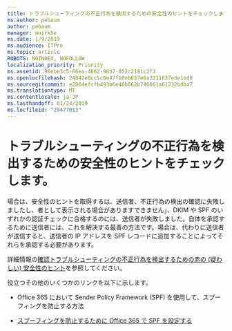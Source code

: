 ```yaml
---
title: トラブルシューティングの不正行為を検出するための安全性のヒントをチェックします。
ms.author: pebaum
author: pebaum
manager: mnirkhe
ms.date: 1/9/2019
ms.audience: ITPro
ms.topic: article
ROBOTS: NOINDEX, NOFOLLOW
localization_priority: Priority
ms.assetid: 96ebe3c5-66ea-4662-98b7-052c2181c2f3
ms.openlocfilehash: 24842e8cc5c6e47fb0eb637e6a3211637ede1ed8
ms.sourcegitcommit: e2864efcfb493b6e46b662b746661a61232bdba7
ms.translationtype: MT
ms.contentlocale: ja-JP
ms.lasthandoff: 01/24/2019
ms.locfileid: "29477013"
---
```

# <a name="troubleshooting-the-safety-tip-for-fraud-detection-checks"></a>トラブルシューティングの不正行為を検出するための安全性のヒントをチェックします。

場合は、安全性のヒントを取得するは、送信者、不正行為の検出の確認に失敗しましたし、者として表示される場合がありますできません」、DKIM や SPF のいずれかの認証チェックに合格するのには、送信者が失敗しました。自体を承認するために送信者には、これを解決する最善の方法です。場合は、代わりに送信者が送信すると、送信者の IP アドレスを SPF レコードに追加することによってそれらを承認する必要があります。
  
詳細情報の[確認トラブルシューティングの不正行為を検出するための赤の (疑わしい) 安全性のヒント](https://blogs.msdn.microsoft.com/tzink/2016/11/02/troubleshooting-the-red-suspicious-safety-tip-for-fraud-detection-checks/)を参照してください。 
  
役立つその他のいくつかのリンクを以下に示します。
  
- Office 365 において Sender Policy Framework (SPF) を使用して、スプーフィングを防止する方法
    
- [スプーフィングを防止するために Office 365 で SPF を設定する](https://docs.microsoft.com/en-us/office365/SecurityCompliance/set-up-spf-in-office-365-to-help-prevent-spoofing)
    

